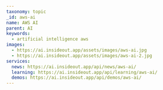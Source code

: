 ```yaml
---
taxonomy: topic
_id: aws-ai
name: AWS AI
parent: AI
keywords:
  - artificial intelligence aws
images:
  - https://ai.insideout.app/assets/images/aws-ai.jpg
  - https://ai.insideout.app/assets/images/aws-ai-2.jpg
services:
  news: https://ai.insideout.app/api/news/aws-ai/
  learning: https://ai.insideout.app/api/learning/aws-ai/
  demos: https://ai.insideout.app/api/demos/aws-ai/
---
```

